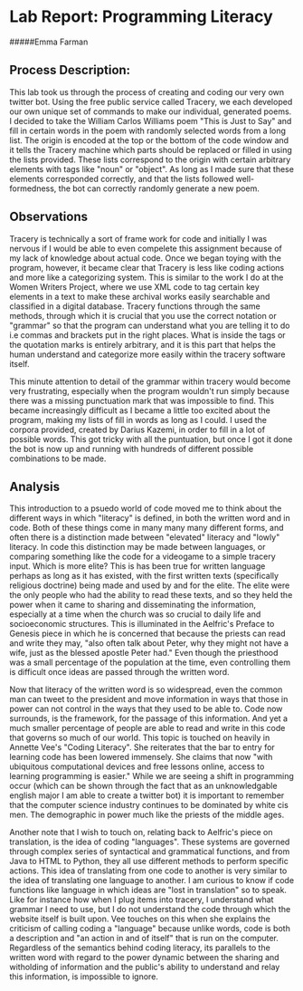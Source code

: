 # Lab Report: Programming Literacy

#####Emma Farman

## Process Description:

This lab took us through the process of creating and coding our very own twitter bot. Using the free public service called Tracery, we each developed our own unique set of commands to make our individual, generated poems. I  decided to take the William Carlos Williams poem "This is Just to Say" and fill in certain words in the poem with randomly selected words from a long list. The origin is encoded at the top or the bottom of the code window and it tells the Tracery machine which parts should be replaced or filled in using the lists provided. These lists correspond to the origin with certain arbitrary elements with tags like "noun" or "object". As long as I made sure that these elements corresponded correctly, and that the lists followed well-formedness, the bot can correctly randomly generate a new poem. 

## Observations

Tracery is technically a sort of frame work for code and initially I was nervous if I would be able to even compelete this assignment because of my lack of knowledge about actual code. Once we began toying with the program, however, it became clear that Tracery is less like coding actions and more like a categorizing system. This is similar to the work I do at the Women Writers Project, where we use XML code to tag certain key elements in a text to make these archival works easily searchable and classified in a digital database. Tracery functions through the same methods, through which it is crucial that you use the correct notation or "grammar" so that the program can understand what you are telling it to do i.e commas and brackets put in the right places. What is inside the tags or the quotation marks is entirely arbitrary, and it is this part that helps the human understand and categorize more easily within the tracery software itself. 

This minute attention to detail of the grammar within tracery would become very frustrating, especially when the program wouldn't run simply because there was a missing punctuation mark that was impossible to find. This became increasingly difficult as I became a little too excited about the program, making my lists of fill in words as long as I could. I used the corpora provided, created by Darius Kazemi, in order to fill in a lot of possible words. This got tricky with all the puntuation, but once I got it done the bot is now up and running with hundreds of different possible combinations to be made. 

## Analysis

This introduction to a psuedo world of code moved me to think about the different ways in which "literacy" is defined, in both the written word and in code. Both of these things come in many many many different forms, and often there is a distinction made between "elevated" literacy and "lowly" literacy. In code this distinction may be made between languages, or comparing something like the code for a videogame to a simple tracery input. Which is more elite? This is has been true for written language perhaps as long as it has existed, with the first written texts (specifically religious doctrine) being made and used by and for the elite. The elite were the only people who had the ability to read these texts, and so they held the power when it came to sharing and disseminating the information, especially at a time when the church was so crucial to daily life and socioeconomic structures. This is illuminated in the Aelfric's Preface to Genesis piece in which he is concerned that because the priests can read and write they may, "also often talk about Peter, why they might not have a wife, just as the blessed apostle Peter had." Even though the priesthood was a small percentage of the population at the time, even controlling them is difficult once ideas are passed through the written word. 

Now that literacy of the written word is so widespread, even the common man can tweet to the president and move information in ways that those in power can not control in the ways that they used to be able to. Code now surrounds, is the framework, for the passage of this information. And yet a much smaller percentage of people are able to read and write in this code that governs so much of our world. This topic is touched on heavily in Annette Vee's "Coding Literacy". She reiterates that the bar to entry for learning code has been lowered immensely. She claims that now "with ubiquitous computational devices and free lessons online, access to learning programming is easier." While we are seeing a shift in programming occur (which can be shown through the fact that as an unknowledgable english major I am able to create a twitter bot) it is important to remember that the computer science industry continues to be dominated by white cis men. The demographic in power much like the priests of the middle ages. 

Another note that I wish to touch on, relating back to Aelfric's piece on translation, is the idea of coding "languages". These systems are governed through complex series of syntactical and grammatical functions, and from Java to HTML to Python, they all use different methods to perform specific actions. This idea of translating from one code to another is very similar to the idea of translating one language to another. I am curious to know if code functions like language in which ideas are "lost in translation" so to speak. Like for instance how when I plug items into tracery, I understand what grammar I need to use, but I do not understand the code through which the website itself is built upon. Vee touches on this when she explains the criticism of calling coding a "language" because unlike words, code is both a description and "an action in and of itself" that is run on the computer. Regardless of the semantics behind coding literacy, its parallels to the written word with regard to the power dynamic between the sharing and witholding of information and the public's ability to understand and relay this information, is impossible to ignore. 